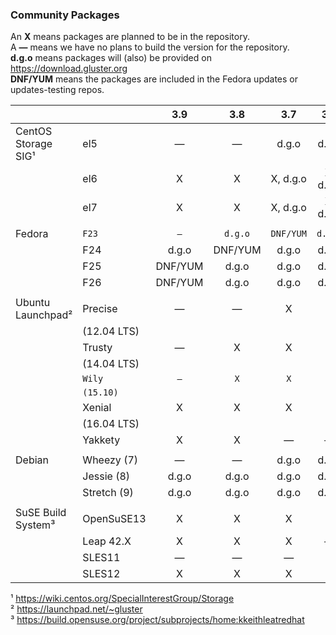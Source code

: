 ### Community Packages

An **X** means packages are planned to be in the repository.  
A **—** means we have no plans to build the version for the repository.  
**d.g.o** means packages will (also) be provided on https://download.gluster.org  
**DNF/YUM** means the packages are included in the Fedora updates or updates-testing repos.  

|                   |             |   3.9    |   3.8    |   3.7    |   3.6    |
|-------------------|-------------|:--------:|:--------:|:--------:|:--------:|
|CentOS Storage SIG¹|el5          |    —     |    —     |   d.g.o  |   d.g.o  |
|                   |el6          |    X     |    X     | X, d.g.o | X, d.g.o |
|                   |el7          |    X     |    X     | X, d.g.o | X, d.g.o |
|                   |             |          |          |          |          |
|Fedora             |`F23`        |   `—`    | `d.g.o`  |`DNF/YUM` | `d.g.o`  |
|                   |F24          |  d.g.o   | DNF/YUM  |  d.g.o   |  d.g.o   |
|                   |F25          | DNF/YUM  |  d.g.o   |  d.g.o   |  d.g.o   |
|                   |F26          | DNF/YUM  |  d.g.o   |  d.g.o   |  d.g.o   |
|                   |             |          |          |          |          |
|Ubuntu Launchpad²  |Precise      |    —     |    —     |    X     |    X     |
|                   | (12.04 LTS) |          |          |          |          |
|                   |Trusty       |    —     |    X     |    X     |    X     |
|                   | (14.04 LTS) |          |          |          |          |
|                   |`Wily`       |   `—`    |   `X`    |   `X`    |   `X`    |
|                   |`(15.10)`    |          |          |          |          |
|                   |Xenial       |    X     |    X     |    X     |    X     |
|                   | (16.04 LTS) |          |          |          |          |
|                   |Yakkety      |    X     |    X     |    —     |    —     |
|                   |             |          |          |          |          |
|Debian             |Wheezy (7)   |    —     |    —     |  d.g.o   |  d.g.o   |
|                   |Jessie (8)   |  d.g.o   |  d.g.o   |  d.g.o   |  d.g.o   |
|                   |Stretch (9)  |  d.g.o   |  d.g.o   |  d.g.o   |  d.g.o   |
|                   |             |          |          |          |          |
| SuSE Build System³|OpenSuSE13   |    X     |    X     |    X     |    X     |
|                   |Leap 42.X    |    X     |    X     |    X     |    —     |
|                   |SLES11       |    —     |    —     |    —     |    X     |
|                   |SLES12       |    X     |    X     |    X     |    X     |

¹ https://wiki.centos.org/SpecialInterestGroup/Storage  
² https://launchpad.net/~gluster  
³ https://build.opensuse.org/project/subprojects/home:kkeithleatredhat  
